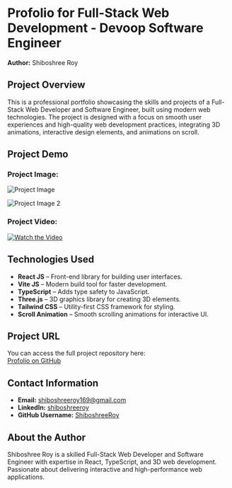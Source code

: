 # Profolio for Full-Stack Web Development - Devoop Software Engineer

**Author:** Shiboshree Roy

## Project Overview

This is a professional portfolio showcasing the skills and projects of a Full-Stack Web Developer and Software Engineer, built using modern web technologies. The project is designed with a focus on smooth user experiences and high-quality web development practices, integrating 3D animations, interactive design elements, and animations on scroll.

## Project Demo

### Project Image:


![Project Image](../project/src/DB/Project.png)

![Project Image 2](../project/src/DB/Project_Img.png)

### Project Video:

[![Watch the Video](../project/src/DB/Project.png)](../project/src/DB/projects.mp4)

## Technologies Used

- **React JS** – Front-end library for building user interfaces.
- **Vite JS** – Modern build tool for faster development.
- **TypeScript** – Adds type safety to JavaScript.
- **Three.js** – 3D graphics library for creating 3D elements.
- **Tailwind CSS** – Utility-first CSS framework for styling.
- **Scroll Animation** – Smooth scrolling animations for interactive UI.

## Project URL

You can access the full project repository here:  
[Profolio on GitHub](https://github.com/ShiboshreeRoy/Profolio-for-Full-Stack-Web-dev-Devoop-Software-Engineer.git)

## Contact Information

- **Email:** shiboshreeroy169@gmail.com
- **LinkedIn:** [shiboshreeroy](https://www.linkedin.com/in/shiboshreeroy)
- **GitHub Username:** [ShiboshreeRoy](https://github.com/ShiboshreeRoy)

## About the Author

Shiboshree Roy is a skilled Full-Stack Web Developer and Software Engineer with expertise in React, TypeScript, and 3D web development. Passionate about delivering interactive and high-performance web applications.


